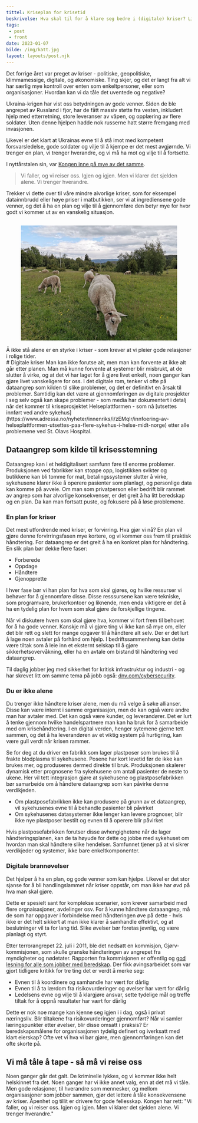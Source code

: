 ```yaml
---
tittel: Kriseplan for krisetid
beskrivelse: Hva skal til for å klare seg bedre i (digitale) kriser? Litt gode venner og litt forberedelse har du mye bedre odds. 
tags: 
 - post
 - front
date: 2023-01-07
bilde: /img/katt.jpg
layout: layouts/post.njk
---
```

Det forrige året var preget av kriser - politiske, geopolitiske, klimmamessige, digitale, og økonomiske. 
Ting skjer, og det er langt fra alt vi har særlig mye kontroll over enten som enkeltpersoner, eller som 
organisasjoner. Hvordan kan vi da tåle det uventede og negative? 

Ukraina-krigen har vist oss betydningen av gode venner. Siden de ble angrepet av Russland i fjor, har de 
fått massiv støtte fra vesten, inkludert hjelp med etterretning, store leveranser av våpen, og opplæring 
av flere soldater. Uten denne hjelpen hadde nok russerne hatt større fremgang med invasjonen. 

Likevel er det klart at Ukrainas evne til å stå imot med kompetent forsvarsledelse, gode soldater 
og vilje til å kjempe er det mest avgjørnde. Vi trenger en plan, vi trenger hverandre, og vi må ha mot og vilje til å fortsette. 

I nyttårstalen sin, var [Kongen inne på mye av det samme](https://www.kongehuset.no/tale.html?tid=217352&sek=26947&scope=0).

> Vi faller, og vi reiser oss. Igjen og igjen. Men vi klarer det sjelden alene. Vi trenger hverandre.

Trekker vi dette over til våre mindre alvorlige kriser, som for eksempel datainnbrudd eller høye priser i 
matbutikken, ser vi at ingrediensene gode venner, og det å ha en plan og vilje til å gjennomføre den 
betyr mye for hvor godt vi kommer ut av en vanskelig situasjon.

<div class="columns is-centered mt-3 mb-3">
<div class="card is-centered column is-half">
    <div class="card-image">
        <figure class="image is-16by9">
        <img src="/img/sauer.jpg" alt="Sauer på gress">
        </figure>
    </div>
    <div class="card-content">
    Å ikke stå alene er en styrke i kriser - som krever at vi pleier gode relasjoner i rolige tider.
    </div>
</div>
</div>
# Digitale kriser
Man kan ikke forutse alt, men man kan forvente at ikke alt går etter planen. Man må kunne forvente at systemer 
blir misbrukt, at de slutter å virke, og at det vi har laget for å gjøre livet enkelt, noen ganger kan gjøre 
livet vanskeligere for oss. I det digitale rom, tenker vi ofte på dataangrep som kilden til slike problemer, 
og det er definitivt en årsak til problemer. Samtidig kan det være at gjennomføringen av digitale prosjekter 
i seg selv også kan skape problemer - som media har dokumentert i detalj når det kommer til kriseprosjektet 
Helseplattformen - som nå [utsettes innført ved andre sykehus](https://www.adressa.no/nyheter/innenriks/i/zEMqlr/innfoering-av-helseplattformen-utsettes-paa-flere-sykehus-i-helse-midt-norge) 
etter alle problemene ved St. Olavs Hospital. 

## Dataangrep som kilde til krisesstemning
Dataangrep kan i et heldigitalisert samfunn føre til enorme problemer. Produksjonen ved fabrikker kan stoppe opp, 
logistikken svikter og butikkene kan bli tomme for mat, betalingssystemer slutter å virke, sykehusene klarer ikke 
å operere pasienter som planlagt, og personlige data kan komme på avveie. Om man som privatperson eller bedrift blir 
rammet av angrep som har alvorlige konsekvenser, er det greit å ha litt beredskap og en plan. Da kan man fortsatt puste, 
og fokusere på å løse problemene.

### En plan for kriser
Det mest utfordrende med kriser, er forvirring. Hva gjør vi nå? En plan vil gjøre denne forvirringsfasen 
mye kortere, og vi kommer oss frem til praktisk håndtering. For dataangrep er det greit å ha en konkret 
plan for håndtering. En slik plan bør dekke flere faser: 

- Forberede
- Oppdage
- Håndtere
- Gjenopprette

I hver fase bør vi han plan for hva som skal gjøres, og hvilke ressurser vi behøver for å gjennomføre disse. 
Disse resssursene kan være tekniske, som programvare, brukerkontoer og liknende, men enda viktigere er det å 
ha en tydelig plan for hvem som skal gjøre de forskjellige tingene. 

Når vi diskutere hvem som skal gjøre hva, kommer vi fort frem til behovet for å ha gode venner. Kanskje må vi gjøre 
ting vi ikke kan så mye om, eller det blir rett og slett for mange opgaver til å håndtere alt selv. Der er det lurt 
å lage noen avtaler på forhånd om hjelp. I bedriftssammenheng kan dette være tiltak som å leie inn et eksternt selskap 
til å gjøre sikkerhetsovervåkning, eller ha en avtale om bistand til håndtering ved dataangrep. 

Til daglig jobber jeg med sikkerhet for kritisk infrastruktur og industri - og har skrevet litt om samme tema på 
jobb også: [dnv.com/cybersecurity](https://www.dnv.com/cybersecurity/cyber-insights/taking-a-three-step-approach-to-operational-technology-cyber-security-risk-reduction-and-incident-responses.html).

### Du er ikke alene
Du trenger ikke håndtere kriser alene, men du må velge å søke allianser. Disse kan være internt i samme organisasjon, 
men de kan også være andre man har avtaler med. Det kan også være kunder, og leverandører. Det er lurt å tenke gjennom 
hvilke handelspartnere man kan ha bruk for å samarbeide med om krisehåndtering. I en digital verden, henger sytemene gjerne
tett sammen, og det å ha leverandøren av et viktig system på hurtigring, kan være gull verdt når krisen rammer. 

Se for deg at du driver en fabrikk som lager plastposer som brukes til å frakte blodplasma til sykehusene. Posene 
har kort levetid før de ikke kan brukes mer, og produseres dermed direkte til bruk. Produksjonen skalerer dynamisk 
etter prognosene fra sykehusene om antall pasienter de neste to ukene. Her vil tett integrasjon gjøre at sykehusene og 
plastposefabrikken bør samarbeide om å håndtere dataangrep som kan påvirke denne verdikjeden. 

- Om plastposefabrikken ikke kan produsere på grunn av et dataangrep, vil sykehusenes evne til å behandle pasienter bli påvirket
- Om sykehusenes datasystemer ikke lenger kan levere prognoser, blir ikke nye plastposer bestilt og evnen til å operere blir påvirket

Hvis plastposefabrikken forutser disse avhengighetene når de lager håndteringsplanen, kan de ta høyude for dette og jobbe med 
sykehuset om hvordan man skal håndtere slike hendelser. Samfunnet tjener på at vi sikrer verdikjeder og systemer, ikke bare enkeltkomponenter.

### Digitale brannøvelser
Det hjelper å ha en plan, og gode venner som kan hjelpe. Likevel er det stor sjanse for å bli handlingslammet når 
kriser oppstår, om man ikke har øvd på hva man skal gjøre. 

Dette er spesielt sant for komplekse scenarier, som krever 
samarbeid med flere orgnaisasjoner, avdelinger osv. For å kunne håndtere dataaangrep, må de som har oppgaver i forbindelse med 
håndteringen øve på dette - hvis ikke er det helt sikkert at man ikke klarer å samhandle effektivt, og at beslutninger vil ta for 
lang tid. Slike øvelser bør foretas jevnlig, og være planlagt og styrt. 

Etter terrorangrepet 22. juli i 2011, ble det nedsatt en kommisjon, Gjørv-kommisjonen, 
som skulle granske håndteringen av angrepet fra myndigheter og nødetater. Rapporten fra kommisjonen er offentlig og [god lesning
for alle som jobber med beredskap](https://www.regjeringen.no/contentassets/bb3dc76229c64735b4f6eb4dbfcdbfe8/no/pdfs/nou201220120014000dddpdfs.pdf). Der fikk øvingsarbeidet som var gjort tidligere kritikk for tre ting det er verdt å merke seg: 

- Evnen til å koordinere og samhandle har vært for dårlig
- Evnen til å ta lærdom fra risikovurderinger og øvelser har vært for dårlig
- Ledelsens evne og vilje til å klargjøre ansvar, sette tydelige mål og treffe tiltak for å oppnå resultater har vært for dårlig

Dette er nok noe mange kan kjenne seg igjen i i dag, også i privat næringsliv. Blir tiltakene fra risikovurderinger gjennomført? 
Når vi samler læringspunkter etter øvelser, blir disse omsatt i praksis? Er beredskapsmålene for organisasjonen tydelig definert og 
iverksatt med klart eierskap? Ofte vet vi hva vi bør gjøre, men gjennomføringen kan det ofte skorte på. 

## Vi må tåle å tape - så må vi reise oss
Noen ganger går det galt. De kriminelle lykkes, og vi kommer ikke helt helskinnet fra det. Noen ganger har vi ikke annet valg, 
enn at det må vi tåle. Men gode relasjoner, til hverandre som mennesker, og mellom organisasjoner som jobber sammen, gjør det lettere 
å tåle konsekvensene av kriser. Åpenhet og tillit er drivere for gode fellesskap. Kongen har rett: "Vi faller, og vi reiser oss. Igjen og igjen. Men vi klarer det sjelden alene. Vi trenger hverandre."

